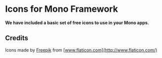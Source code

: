 # Icons for Mono Framework

**We have included a basic set of free icons to use in your Mono apps.**

## Credits

Icons made by [Freepik](http://www.freepik.com/) from [www.flaticon.com](http://www.flaticon.com/)